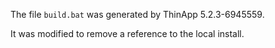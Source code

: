 The file `build.bat` was generated by ThinApp 5.2.3-6945559.

It was modified to remove a reference to the local install.
